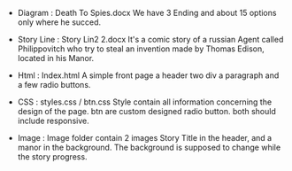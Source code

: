 - Diagram : Death To Spies.docx 
We have 3 Ending and about 15 options only where he succed.

- Story Line : Story Lin2 2.docx 
It's a comic story of a russian Agent called Philippovitch who try to steal an invention made by Thomas Edison, located in his Manor.

- Html : Index.html
A simple front page a header two div a paragraph and a few radio buttons.

- CSS : styles.css / btn.css
Style contain all information concerning the design of the page.
btn are custom designed radio button.
both should include responsive.

- Image :
Image folder contain 2 images Story Title in the header, and a manor in the background. The background is supposed to change while the story progress.


